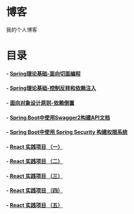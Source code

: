 # 博客
我的个人博客

# 目录

#### - [Spring理论基础-面向切面编程](https://juejin.im/post/5b38c1a66fb9a00e7a3d6cc9)
#### - [Spring理论基础-控制反转和依赖注入](https://juejin.im/post/5b399eb1e51d4553156c0525)
#### - [面向对象设计原则-依赖倒置](https://juejin.im/post/5b3997a851882574874da653)
#### - [Spring Boot中使用Swagger2构建API文档](https://github.com/Yuicon/blog/issues/1)
#### - [Spring Boot中使用 Spring Security 构建权限系统](https://github.com/Yuicon/blog/issues/2)

#### - [React 实践项目 （一）](https://github.com/DigAg/digag-pc-react/issues/2)
#### - [React 实践项目 （二）](https://github.com/DigAg/digag-pc-react/issues/7)
#### - [React 实践项目 （三）](https://github.com/DigAg/digag-pc-react/issues/8)
#### - [React 实践项目 （四）](https://github.com/DigAg/digag-pc-react/issues/9)
#### - [React 实践项目 （五）](https://github.com/DigAg/digag-pc-react/issues/10)

